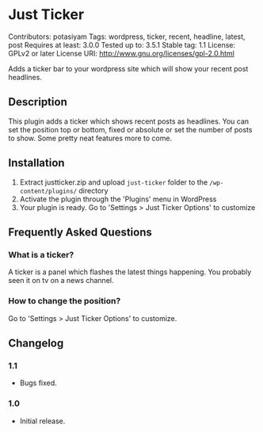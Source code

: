 # Just Ticker #

Contributors: potasiyam
Tags: wordpress, ticker, recent, headline, latest, post
Requires at least: 3.0.0
Tested up to: 3.5.1
Stable tag: 1.1
License: GPLv2 or later
License URI: http://www.gnu.org/licenses/gpl-2.0.html

Adds a ticker bar to your wordpress site which will show your recent post headlines.

## Description ##

This plugin adds a ticker which shows recent posts as headlines. You can set the position top or bottom, fixed or absolute or set the number of posts to show. Some pretty neat features more to come.

## Installation ##

1. Extract justticker.zip and upload `just-ticker` folder to the `/wp-content/plugins/` directory
1. Activate the plugin through the 'Plugins' menu in WordPress
1. Your plugin is ready. Go to 'Settings > Just Ticker Options' to customize

## Frequently Asked Questions ##

### What is a ticker? ###

A ticker is a panel which flashes the latest things happening. You probably seen it on tv on a news channel.

### How to change the position? ###

Go to 'Settings > Just Ticker Options' to customize.

## Changelog ##

### 1.1 ###
* Bugs fixed.

### 1.0 ###
* Initial release.

